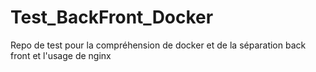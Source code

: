 # Test_BackFront_Docker
Repo de test pour la compréhension de docker et de la séparation back front et l'usage de nginx
